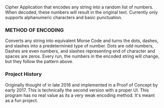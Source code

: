 Cipher Application that encodes any string into a random list of numbers. When decoded, these numbers will result in the original text.
Currently only supports alphanumeric characters and basic punctuation.

### METHOD OF ENCODING ###
Converts any string into equivalent Morse Code and turns the dots, dashes, and slashes into a predetermined type of number.
Dots are odd numbers, Dashes are even numbers, and slashes representing end of character and spaces are zeros.
Every run, the numbers in the encoded string will change, but they follow the pattern above.

### Project History ###
Originally thought of in late 2016 and implemented in a Proof of Concept by early 2017. This is technically the second version with a proper UI.
This program has no real value as its a very weak encoding method. It's meant as a fun project.